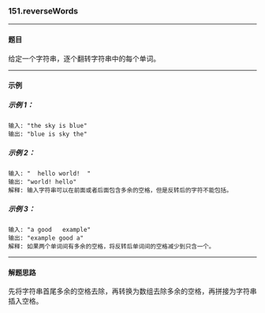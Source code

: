 ### 151.reverseWords
----
#### 题目
给定一个字符串，逐个翻转字符串中的每个单词。

----
#### 示例

##### 示例 1：

```
输入: "the sky is blue"
输出: "blue is sky the"
```

##### 示例 2：

```
输入: "  hello world!  "
输出: "world! hello"
解释: 输入字符串可以在前面或者后面包含多余的空格，但是反转后的字符不能包括。
```

##### 示例 3：

```
输入: "a good   example"
输出: "example good a"
解释: 如果两个单词间有多余的空格，将反转后单词间的空格减少到只含一个。
```

----
#### 解题思路
先将字符串首尾多余的空格去除，再转换为数组去除多余的空格，再拼接为字符串插入空格。